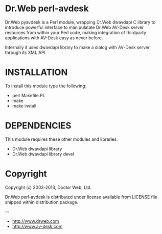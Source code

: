 Dr.Web perl-avdesk
==================

Dr.Web pyavdesk is a Perl module, wrapping Dr.Web dwavdapi C library to introduce powerful
interface to manipulatate Dr.Web AV-Desk server resources from within your Perl code, making
integration of thirdparty applications with AV-Desk easy as never before.

Internally it uses dwavdapi library to make a dialog with AV-Desk server through its XML API.


INSTALLATION
============

To install this module type the following:

   * perl Makefile.PL
   * make
   * make install

DEPENDENCIES
============

This module requires these other modules and libraries:

  * Dr.Web dwavdapi library
  * Dr.Web dwavdapi library devel

Copyright
=========

Copyright (c) 2003-2013, Doctor Web, Ltd.

Dr.Web perl-avdesk is distributed under license available from LICENSE file shipped
within distribution package.


--
* http://www.drweb.com
* http://www.av-desk.com
